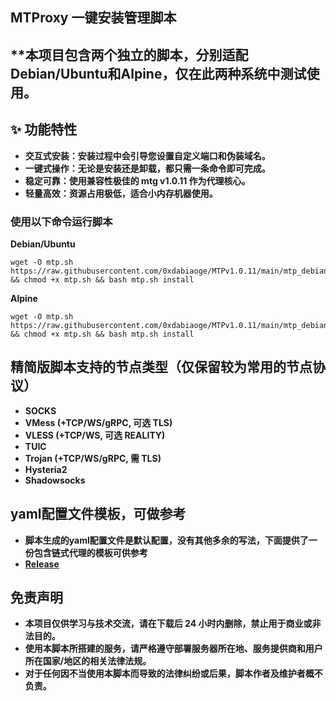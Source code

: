## **MTProxy 一键安装管理脚本**

## **本项目包含两个独立的脚本，分别适配Debian/Ubuntu和Alpine，仅在此两种系统中测试使用。

## **✨ 功能特性**
- **交互式安装：安装过程中会引导您设置自定义端口和伪装域名。**
- **一键式操作：无论是安装还是卸载，都只需一条命令即可完成。**
- **稳定可靠：使用兼容性极佳的 mtg v1.0.11 作为代理核心。**
- **轻量高效：资源占用极低，适合小内存机器使用。**

### **使用以下命令运行脚本**

**Debian/Ubuntu**
```
wget -O mtp.sh https://raw.githubusercontent.com/0xdabiaoge/MTPv1.0.11/main/mtp_debian.sh && chmod +x mtp.sh && bash mtp.sh install
```

**Alpine**
```
wget -O mtp.sh https://raw.githubusercontent.com/0xdabiaoge/MTPv1.0.11/main/mtp_debian.sh && chmod +x mtp.sh && bash mtp.sh install
```

## **精简版脚本支持的节点类型（仅保留较为常用的节点协议）**
- **SOCKS**
- **VMess (+TCP/WS/gRPC, 可选 TLS)**
- **VLESS (+TCP/WS, 可选 REALITY)**
- **TUIC**
- **Trojan (+TCP/WS/gRPC, 需 TLS)**
- **Hysteria2**
- **Shadowsocks**

## **yaml配置文件模板，可做参考**
- **脚本生成的yaml配置文件是默认配置，没有其他多余的写法，下面提供了一份包含链式代理的模板可供参考**
- **[Release](https://github.com/0xdabiaoge/singbox-lite/releases)**

## **免责声明**
- **本项目仅供学习与技术交流，请在下载后 24 小时内删除，禁止用于商业或非法目的。**
- **使用本脚本所搭建的服务，请严格遵守部署服务器所在地、服务提供商和用户所在国家/地区的相关法律法规。**
- **对于任何因不当使用本脚本而导致的法律纠纷或后果，脚本作者及维护者概不负责。**
